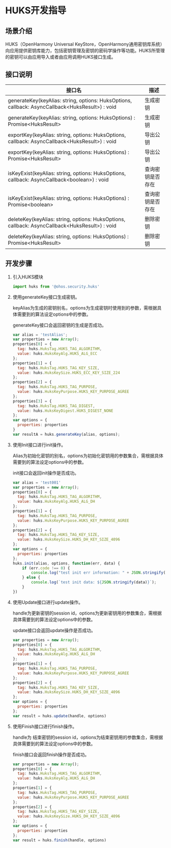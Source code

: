 # HUKS开发指导

## 场景介绍

 HUKS（OpenHarmony Universal KeyStore，OpenHarmony通用密钥库系统）向应用提供密钥库能力，包括密钥管理及密钥的密码学操作等功能。HUKS所管理的密钥可以由应用导入或者由应用调用HUKS接口生成。 


## 接口说明

| 接口名                                                       | 描述             |
| ------------------------------------------------------------ | ---------------- |
| generateKey(keyAlias: string, options: HuksOptions, callback: AsyncCallback&lt;HuksResult&gt;) : void| 生成密钥         |
| generateKey(keyAlias: string, options: HuksOptions) : Promise&lt;HuksResult&gt;| 生成密钥         |
| exportKey(keyAlias: string, options: HuksOptions, callback: AsyncCallback&lt;HuksResult&gt;) : void| 导出公钥         |
| exportKey(keyAlias: string, options: HuksOptions) : Promise&lt;HuksResult&gt;| 导出公钥         |
| isKeyExist(keyAlias: string, options: HuksOptions, callback: AsyncCallback&lt;boolean&gt;) : void | 查询密钥是否存在 |
| isKeyExist(keyAlias: string, options: HuksOptions) : Promise&lt;boolean> | 查询密钥是否存在 |
| deleteKey(keyAlias: string, options: HuksOptions, callback: AsyncCallback&lt;HuksResult&gt;) : void| 删除密钥         |
| deleteKey(keyAlias: string, options: HuksOptions) : Promise&lt;HuksResult&gt;| 删除密钥         |

## 开发步骤

1. 引入HUKS模块

   ```js
   import huks from '@ohos.security.huks'
   ```

2. 使用generateKey接口生成密钥。

   keyAlias为生成的密钥别名，options为生成密钥时使用到的参数，需根据具体需要到的算法设定options中的参数。

   generateKey接口会返回密钥的生成是否成功。

   ```js
   var alias = 'testAlias';
   var properties = new Array();
   properties[0] = {
     tag: huks.HuksTag.HUKS_TAG_ALGORITHM,
     value: huks.HuksKeyAlg.HUKS_ALG_ECC
   };
   properties[1] = {
     tag: huks.HuksTag.HUKS_TAG_KEY_SIZE,
     value: huks.HuksKeySize.HUKS_ECC_KEY_SIZE_224
   };
   properties[2] = {
     tag: huks.HuksTag.HUKS_TAG_PURPOSE,
     value: huks.HuksKeyPurpose.HUKS_KEY_PURPOSE_AGREE
   };
   properties[3] = {
     tag: huks.HuksTag.HUKS_TAG_DIGEST,
     value: huks.HuksKeyDigest.HUKS_DIGEST_NONE
   };
   var options = {
     properties: properties
   }
   var resultA = huks.generateKey(alias, options);
   ```

3. 使用Init接口进行init操作。

   Alias为初始化密钥的别名，options为初始化密钥用的参数集合，需根据具体需要到的算法设定options中的参数。

   init接口会返回init操作是否成功。

   ```js
   var alias = 'test001'
   var properties = new Array();
   properties[0] = {
     tag: huks.HuksTag.HUKS_TAG_ALGORITHM,
     value: huks.HuksKeyAlg.HUKS_ALG_DH
   };
   properties[1] = {
     tag: huks.HuksTag.HUKS_TAG_PURPOSE,
     value: huks.HuksKeyPurpose.HUKS_KEY_PURPOSE_AGREE
   };
   properties[2] = {
     tag: huks.HuksTag.HUKS_TAG_KEY_SIZE,
     value: huks.HuksKeySize.HUKS_DH_KEY_SIZE_4096
   };
   var options = {
     properties: properties
   };
   huks.init(alias, options, function(err, data) {
       if (err.code !== 0) {
           console.log("test init err information: " + JSON.stringify(err));
       } else {
           console.log(`test init data: ${JSON.stringify(data)}`);
       }
   })
   ```
   
4. 使用Update接口进行update操作。

   handle为更新密钥的session id，options为更新密钥用的参数集合，需根据具体需要到的算法设定options中的参数。

   update接口会返回update操作是否成功。

   ```js
   var properties = new Array();
   properties[0] = {
     tag: huks.HuksTag.HUKS_TAG_ALGORITHM,
     value: huks.HuksKeyAlg.HUKS_ALG_DH
   };
   properties[1] = {
     tag: huks.HuksTag.HUKS_TAG_PURPOSE,
     value: huks.HuksKeyPurpose.HUKS_KEY_PURPOSE_AGREE
   };
   properties[2] = {
     tag: huks.HuksTag.HUKS_TAG_KEY_SIZE,
     value: huks.HuksKeySize.HUKS_DH_KEY_SIZE_4096
   };
   var options = {
     properties: properties
   };
   var result = huks.update(handle, options)
   ```
   
5. 使用Finish接口进行finish操作。

   handle为 结束密钥的session id，options为结束密钥用的参数集合，需根据具体需要到的算法设定options中的参数。

   finish接口会返回finish操作是否成功。

   ```js
   var properties = new Array();
   properties[0] = {
     tag: huks.HuksTag.HUKS_TAG_ALGORITHM,
     value: huks.HuksKeyAlg.HUKS_ALG_DH
   };
   properties[1] = {
     tag: huks.HuksTag.HUKS_TAG_PURPOSE,
     value: huks.HuksKeyPurpose.HUKS_KEY_PURPOSE_AGREE
   };
   properties[2] = {
     tag: huks.HuksTag.HUKS_TAG_KEY_SIZE,
     value: huks.HuksKeySize.HUKS_DH_KEY_SIZE_4096
   };
   var options = {
     properties: properties
   };
   var result = huks.finish(handle, options) 
   ```



